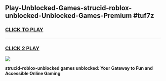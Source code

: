 
## Play-Unblocked-Games-strucid-roblox-unblocked-Unblocked-Games-Premium #tuf7z
<h3>
<a href="https://premium.freeplayer.one?title=strucid-roblox-unblocked&ref=12M">CLICK TO PLAY</a></h3>
<hr>

<h3>
<a href="https://premium.freeplayer.one?title=strucid-roblox-unblocked&ref=12M">CLICK 2 PLAY</a>
  
</h3>

<a href="https://premium.freeplayer.one?title=strucid-roblox-unblocked&ref=12M"><img src="https://clearcache.store/games.png"></a>


**strucid-roblox-unblocked games unblocked: Your Gateway to Fun and Accessible Online Gaming**
